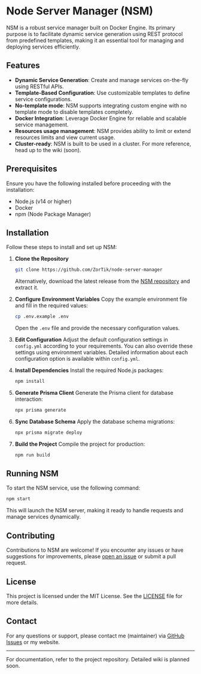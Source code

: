 # Node Server Manager (NSM)

NSM is a robust service manager built on Docker Engine. Its primary purpose is to facilitate dynamic service generation using REST protocol from predefined templates, making it an essential tool for managing and deploying services efficiently.

## Features

- **Dynamic Service Generation**: Create and manage services on-the-fly using RESTful APIs.
- **Template-Based Configuration**: Use customizable templates to define service configurations.
- **No-template mode**: NSM supports integrating custom engine with no template mode to disable templates completely.
- **Docker Integration**: Leverage Docker Engine for reliable and scalable service management.
- **Resources usage management**: NSM provides ability to limit or extend resources limits and view current usage.
- **Cluster-ready**: NSM is built to be used in a cluster. For more reference, head up to the wiki (soon).

## Prerequisites

Ensure you have the following installed before proceeding with the installation:

- Node.js (v14 or higher)
- Docker
- npm (Node Package Manager)

## Installation

Follow these steps to install and set up NSM:

1. **Clone the Repository**
   ```sh
   git clone https://github.com/ZorTik/node-server-manager
   ```
   Alternatively, download the latest release from the [NSM repository](https://github.com/ZorTik/node-server-manager) and extract it.

2. **Configure Environment Variables**
   Copy the example environment file and fill in the required values:
   ```sh
   cp .env.example .env
   ```
   Open the `.env` file and provide the necessary configuration values.

3. **Edit Configuration**
   Adjust the default configuration settings in `config.yml` according to your requirements. You can also override these settings using environment variables. Detailed information about each configuration option is available within `config.yml`.

4. **Install Dependencies**
   Install the required Node.js packages:
   ```sh
   npm install
   ```

5. **Generate Prisma Client**
   Generate the Prisma client for database interaction:
   ```sh
   npx prisma generate
   ```

6. **Sync Database Schema**
   Apply the database schema migrations:
   ```sh
   npx prisma migrate deploy
   ```

7. **Build the Project**
   Compile the project for production:
   ```sh
   npm run build
   ```

## Running NSM

To start the NSM service, use the following command:

```sh
npm start
```

This will launch the NSM server, making it ready to handle requests and manage services dynamically.

## Contributing

Contributions to NSM are welcome! If you encounter any issues or have suggestions for improvements, please [open an issue](https://github.com/ZorTik/node-server-manager/issues) or submit a pull request.

## License

This project is licensed under the MIT License. See the [LICENSE](https://github.com/ZorTik/node-server-manager/blob/main/LICENSE) file for more details.

## Contact

For any questions or support, please contact me (maintainer) via [GitHub Issues](https://github.com/ZorTik/node-server-manager/issues) or my website.

---

For documentation, refer to the project repository. Detailed wiki is planned soon.